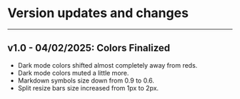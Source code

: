 # Version updates and changes
---

## v1.0 - 04/02/2025: Colors Finalized

* Dark mode colors shifted almost completely away from reds.
* Dark mode colors muted a little more.
* Markdown symbols size down from 0.9 to 0.6.
* Split resize bars size increased from 1px to 2px.